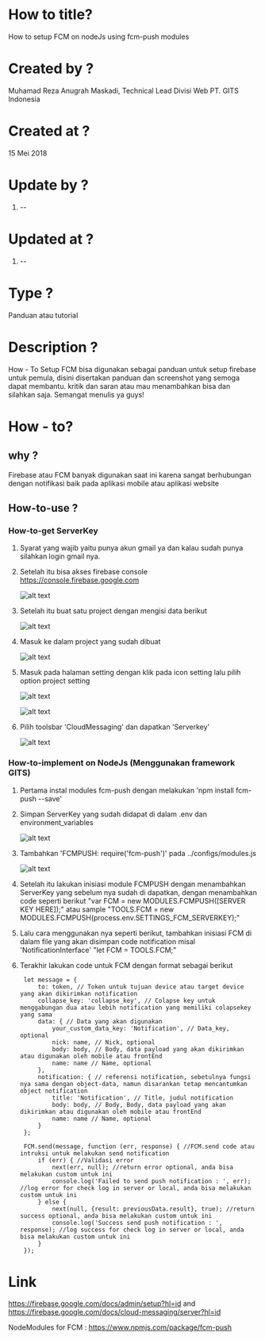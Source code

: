 # How to title?

How to setup FCM on nodeJs using fcm-push modules

# Created by ?

Muhamad Reza Anugrah Maskadi, Technical Lead Divisi Web
PT. GITS Indonesia

# Created at ?

15 Mei 2018

# Update by ?

1. --

# Updated at ?

1. --

# Type ? 

Panduan atau tutorial

# Description ?

How - To Setup FCM bisa digunakan sebagai panduan untuk setup firebase untuk pemula,
disini disertakan panduan dan screenshot yang semoga dapat membantu.
kritik dan saran atau mau menambahkan bisa dan silahkan saja.
Semangat menulis ya guys!

# How - to?
## why ?

Firebase atau FCM banyak digunakan saat ini karena sangat berhubungan dengan notifikasi baik pada aplikasi mobile atau aplikasi website

## How-to-use ?

### How-to-get ServerKey
1. Syarat yang wajib yaitu punya akun gmail ya dan kalau sudah punya silahkan login gmail nya.
2. Setelah itu bisa akses firebase console https://console.firebase.google.com

    ![alt text](http://res.cloudinary.com/rezamaskadi/image/upload/v1526856384/how-to1.png)

3. Setelah itu buat satu project dengan mengisi data berikut

    ![alt text](http://res.cloudinary.com/rezamaskadi/image/upload/v1526856386/how-to2.png)
    
4. Masuk ke dalam project yang sudah dibuat

    ![alt text](http://res.cloudinary.com/rezamaskadi/image/upload/v1526942034/how-to3-1.png)

5. Masuk pada halaman setting dengan klik pada icon setting lalu pilih option project setting

    ![alt text](http://res.cloudinary.com/rezamaskadi/image/upload/v1526856384/how-to4.png)
    
    ![alt text](http://res.cloudinary.com/rezamaskadi/image/upload/v1526856384/how_-_to_5.png)
    
6. Pilih toolsbar 'CloudMessaging' dan dapatkan 'Serverkey'

    ![alt text](http://res.cloudinary.com/rezamaskadi/image/upload/v1526859509/how-to6.png)

### How-to-implement on NodeJs (Menggunakan framework GITS)
1. Pertama instal modules fcm-push dengan melakukan 'npm install fcm-push --save'
2. Simpan ServerKey yang sudah didapat di dalam .env dan environment_variables

    ![alt text](http://res.cloudinary.com/rezamaskadi/image/upload/v1526856384/how-to7.png)

3. Tambahkan 'FCMPUSH: require('fcm-push')' pada ../configs/modules.js

    ![alt text](http://res.cloudinary.com/rezamaskadi/image/upload/v1526856383/how-to8.png)

4. Setelah itu lakukan inisiasi module FCMPUSH dengan menambahkan ServerKey yang sebelum nya sudah di dapatkan,
   dengan menambahkan code seperti berikut "var FCM = new MODULES.FCMPUSH([SERVER KEY HERE]);" atau sample "TOOLS.FCM = new MODULES.FCMPUSH(process.env.SETTINGS_FCM_SERVERKEY);"

5. Lalu cara menggunakan nya seperti berikut, tambahkan inisiasi FCM di dalam file yang akan disimpan code notification misal 'NotificationInterface'
   "let FCM = TOOLS.FCM;"

6. Terakhir lakukan code untuk FCM dengan format sebagai berikut

        let message = {
            to: token, // Token untuk tujuan device atau target device yang akan dikirimkan notification
            collapse_key: 'collapse_key', // Colapse key untuk menggabungan dua atau lebih notification yang memiliki colapsekey yang sama
            data: { // Data yang akan digunakan
                your_custom_data_key: 'Notification', // Data_key, optional
                nick: name, // Nick, optional
                body: body, // Body, data payload yang akan dikirimkan atau digunakan oleh mobile atau frontEnd
                name: name // Name, optional
            },
            notification: { // referensi notification, sebetulnya fungsi nya sama dengan object-data, namun disarankan tetap mencantumkan object notification 
                title: 'Notification', // Title, judul notification
                body: body, // Body, Body, data payload yang akan dikirimkan atau digunakan oleh mobile atau frontEnd
                name: name // Name, optional
            }
        };

        FCM.send(message, function (err, response) { //FCM.send code atau intruksi untuk melakukan send notification
            if (err) { //Validasi error
                next(err, null); //return error optional, anda bisa melakukan custom untuk ini
                console.log('Failed to send push notification : ', err); //log error for check log in server or local, anda bisa melakukan custom untuk ini
            } else {
                next(null, {result: previousData.result}, true); //return success optional, anda bisa melakukan custom untuk ini
                console.log('Success send push notification : ', response); //log success for check log in server or local, anda bisa melakukan custom untuk ini
            }
        });

# Link

https://firebase.google.com/docs/admin/setup?hl=id
and
https://firebase.google.com/docs/cloud-messaging/server?hl=id

NodeModules for FCM :
https://www.npmjs.com/package/fcm-push
